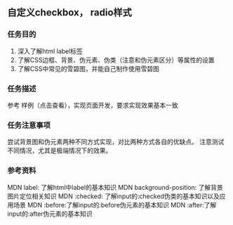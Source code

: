## 自定义checkbox， radio样式
### 任务目的
1. 深入了解html label标签
2. 了解CSS边框、背景、伪元素、伪类（注意和伪元素区分）等属性的设置
3. 了解CSS中常见的雪碧图，并能自己制作使用雪碧图
### 任务描述
参考 样例（点击查看），实现页面开发，要求实现效果基本一致
### 任务注意事项
尝试背景图和伪元素两种不同方式实现，对比两种方式各自的优缺点。
注意测试不同情况，尤其是极端情况下的效果。
### 参考资料
MDN label: 了解html中label的基本知识
MDN background-position: 了解背景图片定位相关知识
MDN :checked: 了解input的:checked伪类的基本知识以及应用场景
MDN :before:了解input的:before伪元素的基本知识
MDN :after:了解input的:after伪元素的基本知识

